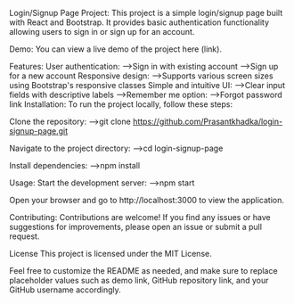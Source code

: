 Login/Signup Page Project:
This project is a simple login/signup page built with React and Bootstrap. It provides basic authentication functionality allowing users to sign in or sign up for an account.

Demo:
You can view a live demo of the project here (link).

Features:
User authentication:
  -->Sign in with existing account
  -->Sign up for a new account
Responsive design:
  -->Supports various screen sizes using Bootstrap's responsive classes
Simple and intuitive UI:
  -->Clear input fields with descriptive labels
  -->Remember me option:
  -->Forgot password link
Installation:
To run the project locally, follow these steps:

Clone the repository:
-->git clone https://github.com/Prasantkhadka/login-signup-page.git

Navigate to the project directory:
-->cd login-signup-page

Install dependencies:
-->npm install

Usage:
Start the development server:
-->npm start

Open your browser and go to http://localhost:3000 to view the application.

Contributing:
Contributions are welcome! If you find any issues or have suggestions for improvements, please open an issue or submit a pull request.

License
This project is licensed under the MIT License.

Feel free to customize the README as needed, and make sure to replace placeholder values such as demo link, GitHub repository link, and your GitHub username accordingly.

